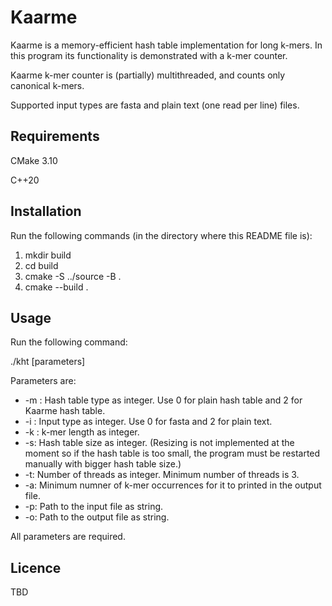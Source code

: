 # Kaarme

Kaarme is a memory-efficient hash table implementation for long k-mers. In this program its functionality is demonstrated with a k-mer counter.

Kaarme k-mer counter is (partially) multithreaded, and counts only canonical k-mers.

Supported input types are fasta and plain text (one read per line) files.

## Requirements
CMake 3.10

C++20

## Installation

Run the following commands (in the directory where this README file is):

1. mkdir build
2. cd build
3. cmake -S ../source -B .
4. cmake --build .

## Usage

Run the following command:

./kht [parameters]

Parameters are:
- -m : Hash table type as integer. Use 0 for plain hash table and 2 for Kaarme hash table.
- -i : Input type as integer. Use 0 for fasta and 2 for plain text.
- -k : k-mer length as integer.
- -s: Hash table size as integer. (Resizing is not implemented at the moment so if the hash table is too small, the program must be restarted manually with bigger hash table size.)
- -t: Number of threads as integer. Minimum number of threads is 3.
- -a: Minimum numner of k-mer occurrences for it to printed in the output file.
- -p: Path to the input file as string.  
- -o: Path to the output file as string.

All parameters are required.

## Licence

TBD
